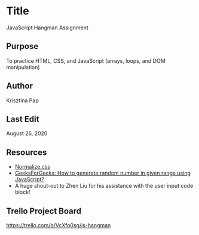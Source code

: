 # Title
JavaScript Hangman Assignment

## Purpose
To practice HTML, CSS, and JavaScript (arrays, loops, and DOM manipulation)

## Author
Krisztina Pap

## Last Edit
August 26, 2020

## Resources
- [Normalize.css](https://cssreset.com/scripts/normalize-css/)
- [GeeksForGeeks: How to generate random number in given range using JavaScript?](https://www.geeksforgeeks.org/how-to-generate-random-number-in-given-range-using-javascript/)
- A huge shout-out to Zhen Liu for his assistance with the user input code block!

## Trello Project Board
https://trello.com/b/VcXfo0sg/js-hangman
